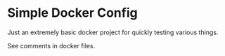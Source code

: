 # Simple Docker Config

Just an extremely basic docker project for quickly testing various things.

See comments in docker files.
